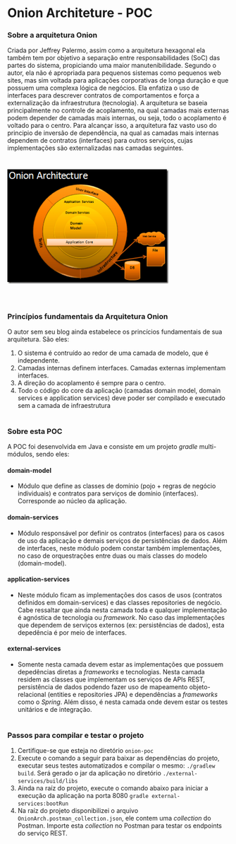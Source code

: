 # Onion Architeture - POC

### Sobre a arquitetura Onion
Criada por Jeffrey Palermo, assim como a arquitetura hexagonal ela também tem por objetivo a separação entre responsabilidades (SoC) das partes do sistema, propiciando uma maior manutenibilidade. Segundo o autor, ela não é apropriada para pequenos sistemas como pequenos web sites, mas sim voltada para aplicações corporativas de longa duração e que possuem uma complexa lógica de negócios. Ela enfatiza o uso de interfaces para descrever contratos de comportamentos e força a externalização da infraestrutura (tecnologia). 
A arquitetura se baseia principalmente no controle de acoplamento, na qual camadas mais externas podem depender de camadas mais internas, ou seja, todo o acoplamento é voltado para o centro. Para alcançar isso, a arquitetura faz vasto uso do principio de inversão de dependência, na qual as camadas mais internas dependem de contratos (interfaces) para outros serviços, cujas implementações são externalizadas nas camadas seguintes.

# ![Diagrama](./diagram.png) <br><br> 

### Princípios fundamentais da Arquitetura Onion
O autor sem seu blog ainda estabelece os princícios fundamentais de sua arquitetura. São eles:
1. O sistema é contruído ao redor de uma camada de modelo, que é independente.
2. Camadas internas definem interfaces. Camadas externas implementam interfaces.
3. A direção do acoplamento é sempre para o centro.
4. Todo o código do core da aplicação (camadas domain model, domain services e application services) deve poder ser compilado e executado sem a camada de infraestrutura <br><br>

### Sobre esta POC
A POC foi desenvolvida em Java e consiste em um projeto *gradle* multi-módulos, sendo eles:
#### domain-model
+ Módulo que define as classes de domínio (pojo + regras de negócio individuais) e contratos para serviços de domínio (interfaces). Corresponde ao núcleo da aplicação.

#### domain-services
+ Módulo responsável por definir os contratos (interfaces) para os casos de uso da aplicação e demais serviços de persistências de dados. Além de interfaces, neste módulo podem constar também implementações, no caso de orquestrações entre duas ou mais classes do modelo (domain-model).

#### application-services
+ Neste módulo ficam as implementações dos casos de usos (contratos definidos em domain-services) e das classes repositories de negócio. Cabe ressaltar que ainda nesta camada toda e qualquer implementação é agnóstica de tecnologia ou *framework*. No caso das implementações que dependem de serviços externos (ex: persistências de dados), esta depedência é por meio de interfaces.

#### external-services
+ Somente nesta camada devem estar as implementações que possuem depedências diretas a *frameworks* e tecnologias. Nesta camada residem as classes que implementam os serviços de APIs REST, persistência de dados podendo fazer uso de mapeamento objeto-relacional (entities e repositories JPA) e dependências a *frameworks* como o *Spring*. Além disso, é nesta camada onde devem estar os testes unitários e de integração. <br><br> 

### Passos para compilar e testar o projeto
1. Certifique-se que esteja no diretório `onion-poc`
2. Execute o comando a seguir para baixar as dependências do projeto, executar seus testes automatizados e compilar o mesmo:   `./gradlew build`. Será gerado o jar da aplicação no diretório `./external-services/build/libs`
3. Ainda na raíz do projeto, execute o comando abaixo para iniciar a execução da aplicação na porta 8080
`gradle external-services:bootRun`
4. Na raíz do projeto disponibilizei o arquivo `OnionArch.postman_collection.json`, ele contem uma *collection* do Postman. Importe esta *collection* no Postman para testar os endpoints do serviço REST.

